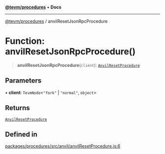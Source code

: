 [**@tevm/procedures**](../README.md) • **Docs**

***

[@tevm/procedures](../globals.md) / anvilResetJsonRpcProcedure

# Function: anvilResetJsonRpcProcedure()

> **anvilResetJsonRpcProcedure**(`client`): [`AnvilResetProcedure`](../type-aliases/AnvilResetProcedure.md)

## Parameters

• **client**: `TevmNode`\<`"fork"` \| `"normal"`, `object`\>

## Returns

[`AnvilResetProcedure`](../type-aliases/AnvilResetProcedure.md)

## Defined in

[packages/procedures/src/anvil/anvilResetProcedure.js:6](https://github.com/qbzzt/tevm-monorepo/blob/main/packages/procedures/src/anvil/anvilResetProcedure.js#L6)
